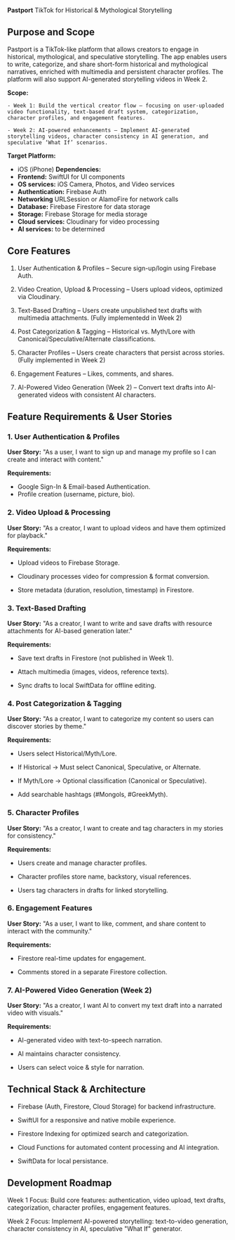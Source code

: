 **Pastport** TikTok for Historical & Mythological Storytelling

## Purpose and Scope
Pastport is a TikTok-like platform that allows creators to engage in historical, mythological, and speculative storytelling. The app enables users to write, categorize, and share short-form historical and mythological narratives, enriched with multimedia and persistent character profiles. The platform will also support AI-generated storytelling videos in Week 2.

 **Scope:**

    - Week 1: Build the vertical creator flow – focusing on user-uploaded video functionality, text-based draft system, categorization, character profiles, and engagement features.

    - Week 2: AI-powered enhancements – Implement AI-generated storytelling videos, character consistency in AI generation, and speculative ‘What If’ scenarios.

**Target Platform:**
- iOS (iPhone)
**Dependencies:**
 - **Frontend:** SwiftUI for UI components
 - **OS services:** iOS Camera, Photos, and Video services
 - **Authentication:** Firebase Auth
 - **Networking** URLSession or AlamoFire for network calls
 - **Database:** Firebase Firestore for data storage
 - **Storage:** Firebase Storage for media storage
 - **Cloud services:** Cloudinary for video processing
 - **AI services:** to be determined

## Core Features

1. User Authentication & Profiles – Secure sign-up/login using Firebase Auth.

2. Video Creation, Upload & Processing – Users upload videos, optimized via Cloudinary.

3. Text-Based Drafting – Users create unpublished text drafts with multimedia attachments. (Fully implementedd in Week 2)

4. Post Categorization & Tagging – Historical vs. Myth/Lore with Canonical/Speculative/Alternate classifications.

5. Character Profiles – Users create characters that persist across stories. (Fully implemented in Week 2)

6. Engagement Features – Likes, comments, and shares.

7. AI-Powered Video Generation (Week 2) – Convert text drafts into AI-generated videos with consistent AI characters.

## Feature Requirements & User Stories

### 1. User Authentication & Profiles

**User Story:** "As a user, I want to sign up and manage my profile so I can create and interact with content."

**Requirements:**

- Google Sign-In & Email-based Authentication.
- Profile creation (username, picture, bio).

### 2. Video Upload & Processing

**User Story:** "As a creator, I want to upload videos and have them optimized for playback."

**Requirements:**

- Upload videos to Firebase Storage.

- Cloudinary processes video for compression & format conversion.

- Store metadata (duration, resolution, timestamp) in Firestore.

### 3. Text-Based Drafting

**User Story:** "As a creator, I want to write and save drafts with resource attachments for AI-based generation later."

**Requirements:**

- Save text drafts in Firestore (not published in Week 1).

- Attach multimedia (images, videos, reference texts).

- Sync drafts to local SwiftData for offline editing.

### 4. Post Categorization & Tagging

**User Story:** "As a creator, I want to categorize my content so users can discover stories by theme."

**Requirements:**

- Users select Historical/Myth/Lore.

- If Historical → Must select Canonical, Speculative, or Alternate.

- If Myth/Lore → Optional classification (Canonical or Speculative).

- Add searchable hashtags (#Mongols, #GreekMyth).

### 5. Character Profiles

**User Story:** "As a creator, I want to create and tag characters in my stories for consistency."

**Requirements:**

- Users create and manage character profiles.

- Character profiles store name, backstory, visual references.

- Users tag characters in drafts for linked storytelling.

### 6. Engagement Features

**User Story:** "As a user, I want to like, comment, and share content to interact with the community."

**Requirements:**

- Firestore real-time updates for engagement.

- Comments stored in a separate Firestore collection.

### 7. AI-Powered Video Generation (Week 2)

**User Story:** "As a creator, I want AI to convert my text draft into a narrated video with visuals."

**Requirements:**

- AI-generated video with text-to-speech narration.

- AI maintains character consistency.

- Users can select voice & style for narration.

## Technical Stack & Architecture

- Firebase (Auth, Firestore, Cloud Storage) for backend infrastructure.

- SwiftUI for a responsive and native mobile experience.

- Firestore Indexing for optimized search and categorization.

- Cloud Functions for automated content processing and AI integration.

- SwiftData for local persistance.

## Development Roadmap

Week 1 Focus: Build core features: authentication, video upload, text drafts, categorization, character profiles, engagement features.

Week 2 Focus: Implement AI-powered storytelling: text-to-video generation, character consistency in AI, speculative "What If" generator.

